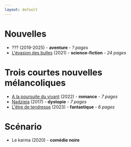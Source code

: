 ```yaml
---
layout: default
---
```


# Nouvelles
* ??? (2019-2025) - **aventure** - _? pages_
* [L'évasion des bulles](./L_evasion_des_bulles.pdf) (2021) - **science-fiction** - _24 pages_

# Trois courtes nouvelles mélancoliques
* [A la poursuite du vivant](./A_la_poursuite_du_vivant.pdf) (2022) - **romance** - _7 pages_
* [Nadzieja](./Nadzieja.pdf) (2017) - **dystopie** - _7 pages_
* [L'être de tendresse](./L_etre_de_tendresse.pdf) (2023) - **fantastique** - _6 pages_

# Scénario
* Le karma (2020) - **comédie noire**
